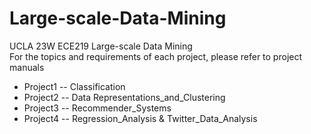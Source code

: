 # Large-scale-Data-Mining
UCLA 23W ECE219 Large-scale Data Mining  
For the topics and requirements of each project, please refer to project manuals
* Project1 -- Classification
* Project2 -- Data Representations_and_Clustering
* Project3 -- Recommender_Systems
* Project4 -- Regression_Analysis & Twitter_Data_Analysis
